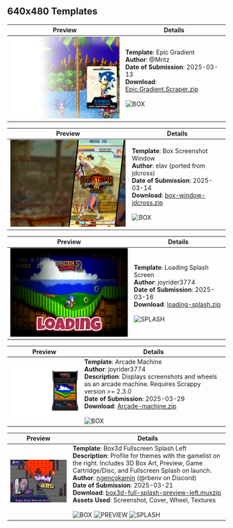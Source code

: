 ## 640x480 Templates

| **Preview** | **Details** |
|-------------|-------------|
| <img src="previews/Epic.Gradient.png" width="320"> | **Template**: Epic Gradient <br> **Author**: @Mntz <br> **Date of Submission**: 2025-03-13 <br> **Download**: [Epic.Gradient.Scraper.zip](files/Epic.Gradient.Scraper.zip) <br><br> ![BOX](https://img.shields.io/static/v1?label=&message=BOX&color=%23EDD113&style=for-the-badge) <br> |

| **Preview** | **Details** |
|-------------|-------------|
| <img src="previews/box-window.png" width="320"> | **Template**: Box Screenshot Window <br> **Author**: elav (ported from jdcross) <br> **Date of Submission**: 2025-03-14 <br> **Download**: [box-window-jdcross.zip](files/box-window-jdcross.zip) <br><br> ![BOX](https://img.shields.io/static/v1?label=&message=BOX&color=%23EDD113&style=for-the-badge) <br> |

| **Preview** | **Details** |
|-------------|------------|
| <img src="previews/loading-splash.png" width="320"> | **Template**: Loading Splash Screen <br> **Author**: joyrider3774 <br> **Date of Submission**: 2025-03-16 <br> **Download**: [loading-splash.zip](files/loading-splash.zip) <br><br> ![SPLASH](https://img.shields.io/static/v1?label=&message=SPLASH&color=%23EDD113&style=for-the-badge) <br> |

| **Preview** | **Details** |
|-------------|------------|
| <img src="previews/Arcade-machine.png" width="320"> | **Template**: Arcade Machine <br> **Author**: joyrider3774 <br> **Description**: Displays screenshots and wheels as an arcade machine. Requires Scrappy version >= 2.3.0 <br> **Date of Submission**: 2025-03-29 <br> **Download**: [Arcade-machine.zip](files/Arcade-machine.zip) <br><br> ![BOX](https://img.shields.io/static/v1?label=&message=BOX&color=%23EDD113&style=for-the-badge) <br> |


| **Preview** | **Details** |
|-------------|-------------|
| <img src="previews/box3d-full-splash-preview-left.png" width="320"> | **Template**: Box3d Fullscreen Splash Left <br> **Description**: Profile for themes with the gamelist on the right. Includes 3D Box Art, Preview, Game Cartridge/Disc, and Fullscreen Splash on launch.<br> **Author**: [ngencokamin](https://github.com/ngencokamin) (@rbenv on Discord) <br> **Date of Submission**: 2025-03-21 <br> **Download**: [box3d-full-splash-preview-left.muxzip](files/box3d-full-splash-preview-left.muxzip) <br> **Assets Used**: Screenshot, Cover, Wheel, Textures <br><br>  ![BOX](https://img.shields.io/static/v1?label=&message=BOX&color=%23EDD113&style=for-the-badge) ![PREVIEW](https://img.shields.io/static/v1?label=&message=PREVIEW&color=%23EDD113&style=for-the-badge) ![SPLASH](https://img.shields.io/static/v1?label=&message=SPLASH&color=%23EDD113&style=for-the-badge) <br>   |
